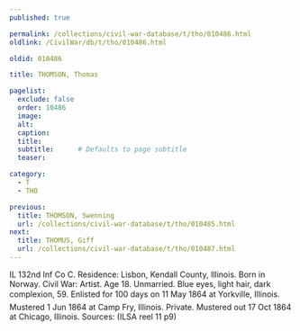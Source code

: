 ```yaml
---
published: true

permalink: /collections/civil-war-database/t/tho/010486.html
oldlink: /CivilWar/db/t/tho/010486.html

oldid: 010486

title: THOMSON, Thomas

pagelist:
  exclude: false
  order: 10486
  image: 
  alt:
  caption:
  title:
  subtitle:      # Defaults to page subtitle
  teaser:

category: 
  - T 
  - THO

previous:
  title: THOMSON, Swenning
  url: /collections/civil-war-database/t/tho/010485.html  
next:
  title: THOMUS, Giff
  url: /collections/civil-war-database/t/tho/010487.html   
---
```

IL 132nd Inf Co C. Residence: Lisbon, Kendall County, Illinois. Born in Norway. Civil War: Artist. Age 18. Unmarried. Blue eyes, light hair, dark complexion, 5&#146;9&#148;. Enlisted for 100 days on 11 May 1864 at Yorkville, Illinois. Mustered 1 Jun 1864 at Camp Fry, Illinois. Private. Mustered out 17 Oct 1864 at Chicago, Illinois. Sources: (ILSA reel 11 p9)